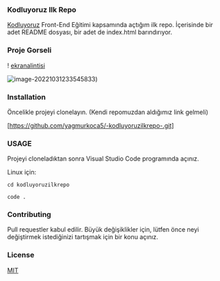 ###  Kodluyoruz Ilk Repo

[Kodluyoruz](https://kodluyoruz.org) Front-End Eğitimi kapsamında açtığım ilk repo. İçerisinde bir adet README dosyası, bir adet de index.html barındırıyor.

### Proje Gorseli

! [ekranalintisi](https://imgyukle.com/i/JkbAoH)





![image-20221031233545833](C:\Users\rain\Documents\sites\-kodluyoruzilkrepo-\image-20221031233545833.png))

### Installation

Öncelikle projeyi clonelayın. (Kendi repomuzdan aldığımız link gelmeli)

[https://github.com/yagmurkoca5/-kodluyoruzilkrepo-.git]

### USAGE

Projeyi cloneladıktan sonra Visual Studio Code programında açınız.

Linux için:

```cd kodluyoruzilkrepo ```

```code . ```



### Contributing

Pull requestler kabul edilir. Büyük değişiklikler için, lütfen önce neyi değiştirmek istediğinizi tartışmak için bir konu açınız.

### License

[MIT](https://choosealicense.com/licenses/mit/)





